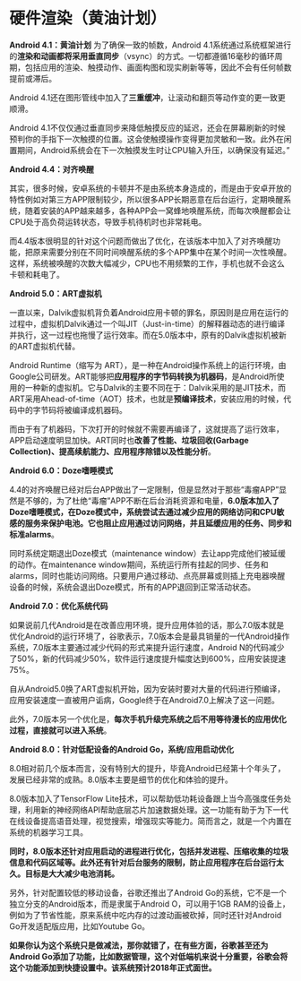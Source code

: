 硬件渲染（黄油计划）
===

**Android 4.1：黄油计划**
为了确保一致的帧数，Android 4.1系统通过系统框架进行的**渲染和动画都将采用垂直同步**（vsync）的方式。一切都遵循16毫秒的循环周期，包括应用的渲染、触摸动作、画面构图和现实刷新等等，因此不会有任何帧数提前或滞后。

Android 4.1还在图形管线中加入了**三重缓冲**，让滚动和翻页等动作变的更一致更顺滑。

Android 4.1不仅仅通过垂直同步来降低触摸反应的延迟，还会在屏幕刷新的时候预判你的手指下一次触摸的位置。这会使触摸操作变得更加灵敏和一致。此外在闲置期间，Android系统会在下一次触摸发生时让CPU输入升压，以确保没有延迟。”

**Android 4.4：对齐唤醒**

其实，很多时候，安卓系统的卡顿并不是由系统本身造成的，而是由于安卓开放的特性例如对第三方APP限制较少，所以很多APP长期恶意在后台运行，定期唤醒系统，随着安装的APP越来越多，各种APP会一窝蜂地唤醒系统，而每次唤醒都会让CPU处于高负荷运转状态，导致手机待机时也非常耗电。

而4.4版本很明显的针对这个问题而做出了优化，在该版本中加入了对齐唤醒功能，把原来需要分别在不同时间唤醒系统的多个APP集中在某个时间一次性唤醒。这样，系统被唤醒的次数大幅减少，CPU也不用频繁的工作，手机也就不会这么卡顿和耗电了。

**Android 5.0：ART虚拟机**

一直以来，Dalvik虚拟机背负着Android应用卡顿的罪名，原因则是应用在运行的过程中，虚拟机Dalvik通过一个叫JIT（Just-in-time）的解释器动态的进行编译并执行，这一过程也拖慢了运行效率。而在5.0版本中，原有的Dalvik虚拟机被新的ART虚拟机代替。

Android Runtime（缩写为 ART），是一种在Android操作系统上的运行环境，由Google公司研发。ART能够把**应用程序的字节码转换为机器码**，是Android所使用的一种新的虚拟机。它与Dalvik的主要不同在于：Dalvik采用的是JIT技术，而ART采用Ahead-of-time（AOT）技术，也就是**预编译技术**，安装应用的时候，代码中的字节码将被编译成机器码。

而由于有了机器码，下次打开的时候就不需要再编译了，这就提高了运行效率，APP启动速度明显加快。ART同时也**改善了性能、垃圾回收(Garbage Collection)、提高续航能力、应用程序除错以及性能分析**。

**Android 6.0：Doze嗜睡模式**

4.4的对齐唤醒已经对后台APP做出了一定限制，但是显然对于那些“毒瘤APP”显然是不够的，为了杜绝“毒瘤”APP不断在后台消耗资源和电量，**6.0版本加入了Doze嗜睡模式，在Doze模式中，系统尝试去通过减少应用的网络访问和CPU敏感的服务来保护电池。它也阻止应用通过访问网络，并且延缓应用的任务、同步和标准alarms**。

同时系统定期退出Doze模式（maintenance window）去让app完成他们被延缓的动作。在maintenance window期间，系统运行所有挂起的同步、任务和alarms，同时也能访问网络。只要用户通过移动、点亮屏幕或则插上充电器唤醒设备的时候，系统会退出Doze模式，所有的APP退回到正常活动状态。

**Android 7.0：优化系统代码**

如果说前几代Android是在改善应用环境，提升应用体验的话，那么7.0版本就是优化Android的运行环境了，谷歌表示，7.0版本会是最具销量的一代Android操作系统，7.0版本主要通过减少代码的形式来提升运行速度，Android N的代码减少了50%，新的代码减少50%，软件运行速度提升幅度达到600%，应用安装提速75%。

自从Android5.0换了ART虚拟机开始，因为安装时要对大量的代码进行预编译，应用安装速度一直被用户诟病，Google终于在Android7.0上解决了这一问题。

此外，7.0版本另一个优化是，**每次手机升级完系统之后不用等待漫长的应用优化过程，直接就可以进入系统**。

**Android 8.0：针对低配设备的Android Go，系统/应用启动优化**

8.0相对前几个版本而言，没有特别大的提升，毕竟Android已经第十个年头了，发展已经非常的成熟。8.0版本主要是细节的优化和体验的提升。

8.0版本加入了TensorFlow Lite技术，可以帮助低功耗设备跟上当今高强度任务处理，利用新的神经网络API帮助底层芯片加速数据处理。这一功能有助于为下一代在线设备提高语音处理，视觉搜索，增强现实等能力。简而言之，就是一个内置在系统的机器学习工具。

**同时，8.0版本还针对应用启动的进程进行优化，包括并发进程、压缩收集的垃圾信息和代码区域等。此外还有针对后台服务的限制，防止应用程序在后台运行太久。目标是大大减少电池消耗。**

另外，针对配置较低的移动设备，谷歌还推出了Android Go的系统，它不是一个独立分支的Android版本，而是隶属于Android O，可以用于1GB RAM的设备上，例如为了节省性能，原来系统中吃内存的过渡动画被砍掉，同时还针对Android Go开发适配版应用，比如Youtube Go。

**如果你认为这个系统只是做减法，那你就错了，在有些方面，谷歌甚至还为Android Go添加了功能，比如数据管理，这个对低端机来说十分重要，谷歌会将这个功能添加到快捷设置中。该系统预计2018年正式面世。**
